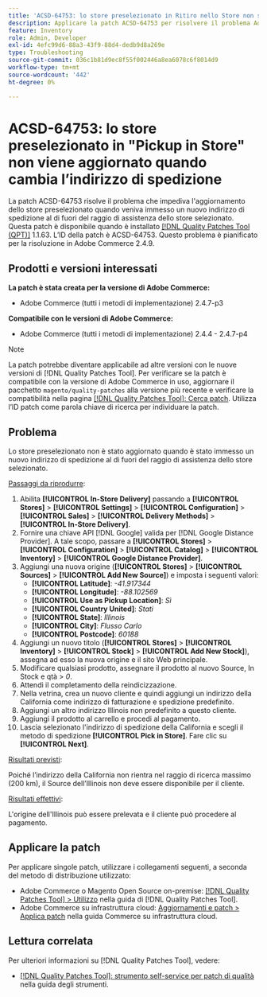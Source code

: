 ```yaml
---
title: 'ACSD-64753: lo store preselezionato in Ritiro nello Store non si aggiorna quando cambia l''indirizzo di spedizione'
description: Applicare la patch ACSD-64753 per risolvere il problema Adobe Commerce, in cui lo store preselezionato non è stato aggiornato quando è stato immesso un nuovo indirizzo di spedizione al di fuori del raggio di servizio dello store selezionato.
feature: Inventory
role: Admin, Developer
exl-id: 4efc99d6-88a3-43f9-88d4-dedb9d8a269e
type: Troubleshooting
source-git-commit: 036c1b81d9ec8f55f002446a8ea6078c6f8014d9
workflow-type: tm+mt
source-wordcount: '442'
ht-degree: 0%

---
```


# ACSD-64753: lo store preselezionato in &quot;Pickup in Store&quot; non viene aggiornato quando cambia l’indirizzo di spedizione

La patch ACSD-64753 risolve il problema che impediva l&#39;aggiornamento dello store preselezionato quando veniva immesso un nuovo indirizzo di spedizione al di fuori del raggio di assistenza dello store selezionato. Questa patch è disponibile quando è installato [[!DNL Quality Patches Tool (QPT)]](/help/tools/quality-patches-tool/quality-patches-tool-to-self-serve-quality-patches.md) 1.1.63. L’ID della patch è ACSD-64753. Questo problema è pianificato per la risoluzione in Adobe Commerce 2.4.9.

## Prodotti e versioni interessati

**La patch è stata creata per la versione di Adobe Commerce:**

* Adobe Commerce (tutti i metodi di implementazione) 2.4.7-p3

**Compatibile con le versioni di Adobe Commerce:**

* Adobe Commerce (tutti i metodi di implementazione) 2.4.4 - 2.4.7-p4

>[!NOTE]
>
>La patch potrebbe diventare applicabile ad altre versioni con le nuove versioni di [!DNL Quality Patches Tool]. Per verificare se la patch è compatibile con la versione di Adobe Commerce in uso, aggiornare il pacchetto `magento/quality-patches` alla versione più recente e verificare la compatibilità nella pagina [[!DNL Quality Patches Tool]: Cerca patch](https://experienceleague.adobe.com/tools/commerce-quality-patches/index.html?lang=it). Utilizza l’ID patch come parola chiave di ricerca per individuare la patch.

## Problema

Lo store preselezionato non è stato aggiornato quando è stato immesso un nuovo indirizzo di spedizione al di fuori del raggio di assistenza dello store selezionato.

<u>Passaggi da riprodurre</u>:

1. Abilita **[!UICONTROL In-Store Delivery]** passando a **[!UICONTROL Stores]** > **[!UICONTROL Settings]** > **[!UICONTROL Configuration]** > **[!UICONTROL Sales]** > **[!UICONTROL Delivery Methods]** > **[!UICONTROL In-Store Delivery]**.
1. Fornire una chiave API [!DNL Google] valida per [!DNL Google Distance Provider]. A tale scopo, passare a **[!UICONTROL Stores]** > **[!UICONTROL Configuration]** > **[!UICONTROL Catalog]** > **[!UICONTROL Inventory]** > **[!UICONTROL Google Distance Provider]**.
1. Aggiungi una nuova origine (**[!UICONTROL Stores]** > **[!UICONTROL Sources]** > **[!UICONTROL Add New Source]**) e imposta i seguenti valori:
   * **[!UICONTROL Latitude]**: *-41.917344*
   * **[!UICONTROL Longitude]**: *-88.102569*
   * **[!UICONTROL Use as Pickup Location]**: *Sì*
   * **[!UICONTROL Country United]**: *Stati*
   * **[!UICONTROL State]**: *Illinois*
   * **[!UICONTROL City]**: *Flusso Carlo*
   * **[!UICONTROL Postcode]**: *60188*
1. Aggiungi un nuovo titolo (**[!UICONTROL Stores]** > **[!UICONTROL Inventory]** > **[!UICONTROL Stock]** > **[!UICONTROL Add New Stock]**), assegna ad esso la nuova origine e il sito Web principale.
1. Modificare qualsiasi prodotto, assegnare il prodotto al nuovo Source, In Stock e qtà > *0*.
1. Attendi il completamento della reindicizzazione.
1. Nella vetrina, crea un nuovo cliente e quindi aggiungi un indirizzo della California come indirizzo di fatturazione e spedizione predefinito.
1. Aggiungi un altro indirizzo Illinois non predefinito a questo cliente.
1. Aggiungi il prodotto al carrello e procedi al pagamento.
1. Lascia selezionato l&#39;indirizzo di spedizione della California e scegli il metodo di spedizione **[!UICONTROL Pick in Store]**. Fare clic su **[!UICONTROL Next]**.

<u>Risultati previsti</u>:

Poiché l’indirizzo della California non rientra nel raggio di ricerca massimo (200 km), il Source dell’Illinois non deve essere disponibile per il cliente.

<u>Risultati effettivi</u>:

L&#39;origine dell&#39;Illinois può essere prelevata e il cliente può procedere al pagamento.

## Applicare la patch

Per applicare singole patch, utilizzare i collegamenti seguenti, a seconda del metodo di distribuzione utilizzato:

* Adobe Commerce o Magento Open Source on-premise: [[!DNL Quality Patches Tool] > Utilizzo](/help/tools/quality-patches-tool/usage.md) nella guida di [!DNL Quality Patches Tool].
* Adobe Commerce su infrastruttura cloud: [Aggiornamenti e patch > Applica patch](https://experienceleague.adobe.com/docs/commerce-cloud-service/user-guide/develop/upgrade/apply-patches.html?lang=it) nella guida Commerce su infrastruttura cloud.

## Lettura correlata

Per ulteriori informazioni su [!DNL Quality Patches Tool], vedere:

* [[!DNL Quality Patches Tool]: strumento self-service per patch di qualità](/help/tools/quality-patches-tool/quality-patches-tool-to-self-serve-quality-patches.md) nella guida degli strumenti.
